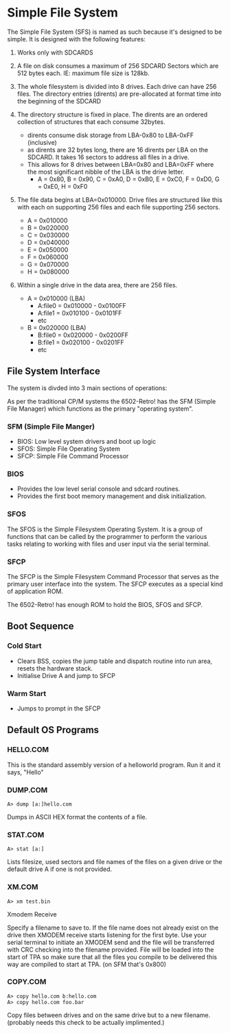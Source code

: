 <!-- vim: set ft=markdown -->
# Simple File System

The Simple File System (SFS) is named as such because it's designed to be
simple.  It is designed with the following features:

1. Works only with SDCARDS
2. A file on disk consumes a maximum of 256 SDCARD Sectors which are 512 bytes
   each.  IE: maximum file size is 128kb.
3. The whole filesystem is divided into 8 drives.  Each drive can have 256
   files.  The directory entries (dirents) are pre-allocated at format time
into the beginning of the SDCARD
4. The directory structure is fixed in place.  The dirents are an ordered
collection of structures that each consume 32bytes.
    - dirents consume disk storage from LBA-0x80 to LBA-0xFF (inclusive)
    - as dirents are 32 bytes long, there are 16 dirents per LBA on the
    SDCARD.  It takes 16 sectors to address all files in a drive.
    - This allows for 8 drives between LBA=0x80 and LBA=0xFF where the most
    significant nibble of the LBA is the drive letter.
        - A = 0x80, B = 0x90, C = 0xA0, D = 0xB0, E = 0xC0, F = 0xD0, G = 0xE0,
        H = 0xF0
5. The file data begins at LBA=0x010000. Drive files are structured like this
with each on supporting 256 files and each file supporting 256 sectors.
    - A = 0x010000
    - B = 0x020000
    - C = 0x030000
    - D = 0x040000
    - E = 0x050000
    - F = 0x060000
    - G = 0x070000
    - H = 0x080000

6. Within a single drive in the data area, there are 256 files.
    - A = 0x010000 (LBA)
        - A:file0 = 0x010000 - 0x0100FF
        - A:file1 = 0x010100 - 0x0101FF
        - etc
    - B = 0x020000 (LBA)
        - B:file0 = 0x020000 - 0x0200FF
        - B:file1 = 0x020100 - 0x0201FF
        - etc

## File System Interface

The system is divded into 3 main sections of operations:

As per the traditional CP/M systems the 6502-Retro! has the SFM (Simple File
Manager) which functions as the primary "operating system".

### SFM (Simple File Manger)

- BIOS: Low level system drivers and boot up logic
- SFOS: Simple File Operating System
- SFCP: Simple File Command Processor

### BIOS

- Provides the low level serial console and sdcard routines.
- Provides the first boot memory management and disk initialization.

### SFOS

The SFOS is the Simple Filesystem Operating System.  It is a group of functions
that can be called by the programmer to perform the various tasks relating to
working with files and user input via the serial terminal.

### SFCP

The SFCP is the Simple Filesystem Command Processor that serves as the primary
user interface into the system.  The SFCP executes as a special kind of
application ROM.

The 6502-Retro! has enough ROM to hold the BIOS, SFOS and SFCP.

## Boot Sequence

### Cold Start

- Clears BSS, copies the jump table and dispatch routine into run area, resets
the hardware stack.
- Initialise Drive A and jump to SFCP

### Warm Start

- Jumps to prompt in the SFCP

## Default OS Programs

### HELLO.COM

This is the standard assembly version of a helloworld program.  Run it and it
says, "Hello"

### DUMP.COM

```text
A> dump [a:]hello.com
```

Dumps in ASCII HEX format the contents of a file.

### STAT.COM

```text
A> stat [a:]
```

Lists filesize, used sectors and file names of the files on a given drive or
the default drive A if one is not provided.

### XM.COM

```text
A> xm test.bin
```

Xmodem Receive

Specify a filename to save to.  If the file name does not already exist on the
drive then XMODEM receive starts listening for the first byte.  Use your serial
terminal to initiate an XMODEM send and the file will be transferred with CRC
checking into the filename provided.   File will be loaded into the start
of TPA so make sure that all the files you compile to be delivered this way are
compiled to start at TPA. (on SFM that's 0x800)

### COPY.COM

```text
A> copy hello.com b:hello.com
A> copy hello.com foo.bar
```

Copy files between drives and on the same drive but to a new filename.
(probably needs this check to be actually implimented.)
